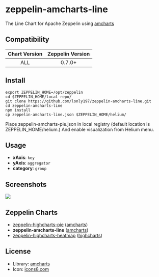 # zeppelin-amcharts-line

The Line Chart for Apache Zeppelin using [amcharts](https://www.amcharts.com/)

## Compatibility

| Chart Version | Zeppelin Version |
| :---: | :---: |
| ALL | 0.7.0+ |

## Install

```shell
export ZEPPELIN_HOME=/opt/zeppelin
cd $ZEPPELIN_HOME/local-repo/
git clone https://github.com/lonly197/zeppelin-amcharts-line.git
cd zeppelin-amcharts-line
npm install
cp zeppelin-amcharts-line.json $ZEPPELIN_HOME/helium/
```

Place zeppelin-amcharts-pie.json in local registry (default location is ZEPPELIN_HOME/helium.)
And enable visualization from Helium menu.

## Usage

- **xAxis**: `key`
- **yAxis**: `aggregator`
- **category**: `group`

## Screenshots 

![](https://raw.githubusercontent.com/lonly197/zeppelin-amcharts-line/master/screenshots/line-usage.gif)

## Zeppelin Charts

- [zeppelin-highcharts-pie](https://github.com/lonly197/zeppelin-highcharts-pie) ([amcharts](https://www.amcharts.com/))
- **zeppelin-amcharts-line** ([amcharts](https://www.amcharts.com/))
- [zeppelin-highcharts-heatmap](https://github.com/lonly197/zeppelin-highcharts-heatmap) ([highcharts](http://www.highcharts.com/))

## License

- Library: [amcharts](https://www.amcharts.com)
- Icon: [icons8.com](https://icons8.com/web-app/21191/line-chart) 
